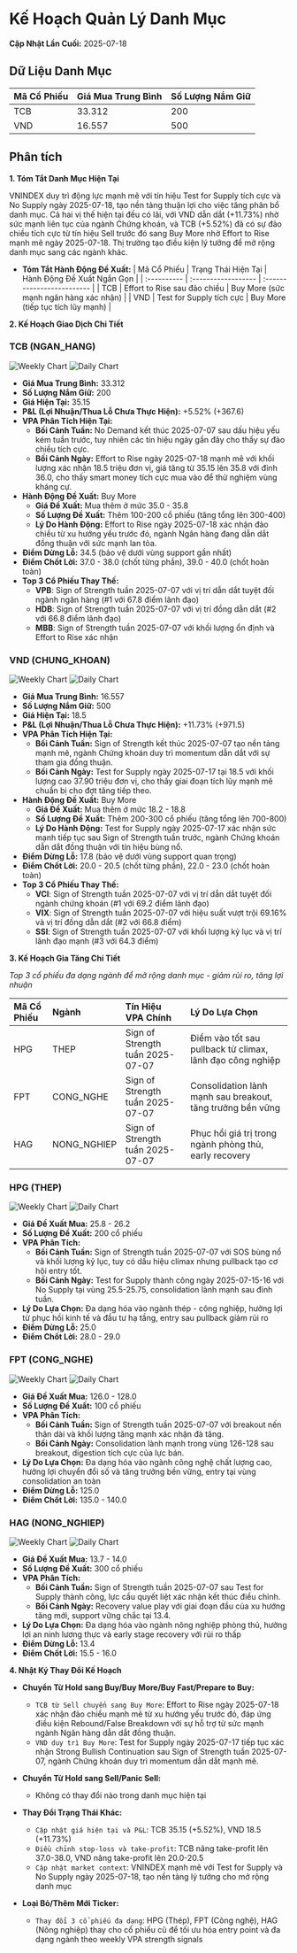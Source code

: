 # Kế Hoạch Quản Lý Danh Mục

**Cập Nhật Lần Cuối:** 2025-07-18

## Dữ Liệu Danh Mục

| Mã Cổ Phiếu | Giá Mua Trung Bình | Số Lượng Nắm Giữ |
| :---------- | :----------------- | :--------------- |
| TCB         | 33.312             | 200              |
| VND         | 16.557             | 500              |

## Phân tích

**1. Tóm Tắt Danh Mục Hiện Tại**

VNINDEX duy trì động lực mạnh mẽ với tín hiệu Test for Supply tích cực và No Supply ngày 2025-07-18, tạo nền tảng thuận lợi cho việc tăng phân bổ danh mục. Cả hai vị thế hiện tại đều có lãi, với VND dẫn dắt (+11.73%) nhờ sức mạnh liên tục của ngành Chứng khoán, và TCB (+5.52%) đã có sự đảo chiều tích cực từ tín hiệu Sell trước đó sang Buy More nhờ Effort to Rise mạnh mẽ ngày 2025-07-18. Thị trường tạo điều kiện lý tưởng để mở rộng danh mục sang các ngành khác.

* **Tóm Tắt Hành Động Đề Xuất:**
  | Mã Cổ Phiếu | Trạng Thái Hiện Tại | Hành Động Đề Xuất Ngắn Gọn |
  | :---------- | :------------------ | :------------------------- |
  | TCB         | Effort to Rise sau đảo chiều | Buy More (sức mạnh ngân hàng xác nhận) |
  | VND         | Test for Supply tích cực | Buy More (tiếp tục tích lũy mạnh) |

**2. Kế Hoạch Giao Dịch Chi Tiết**

### **TCB (NGAN_HANG)**
![Weekly Chart](./reports_week/TCB/TCB_candlestick_chart.png)
![Daily Chart](./reports/TCB/TCB_candlestick_chart.png)

* **Giá Mua Trung Bình:** 33.312
* **Số Lượng Nắm Giữ:** 200
* **Giá Hiện Tại:** 35.15
* **P&L (Lợi Nhuận/Thua Lỗ Chưa Thực Hiện):** +5.52% (+367.6)
* **VPA Phân Tích Hiện Tại:** 
  * **Bối Cảnh Tuần:** No Demand kết thúc 2025-07-07 sau dấu hiệu yếu kém tuần trước, tuy nhiên các tín hiệu ngày gần đây cho thấy sự đảo chiều tích cực.
  * **Bối Cảnh Ngày:** Effort to Rise ngày 2025-07-18 mạnh mẽ với khối lượng xác nhận 18.5 triệu đơn vị, giá tăng từ 35.15 lên 35.8 với đỉnh 36.0, cho thấy smart money tích cực mua vào để thử nghiệm vùng kháng cự.
* **Hành Động Đề Xuất:** Buy More
  * **Giá Đề Xuất:** Mua thêm ở mức 35.0 - 35.8
  * **Số Lượng Đề Xuất:** Thêm 100-200 cổ phiếu (tăng tổng lên 300-400)
  * **Lý Do Hành Động:** Effort to Rise ngày 2025-07-18 xác nhận đảo chiều từ xu hướng yếu trước đó, ngành Ngân hàng đang dẫn dắt đồng thuận với sức mạnh lan tỏa.
* **Điểm Dừng Lỗ:** 34.5 (bảo vệ dưới vùng support gần nhất)
* **Điểm Chốt Lời:** 37.0 - 38.0 (chốt từng phần), 39.0 - 40.0 (chốt hoàn toàn)
* **Top 3 Cổ Phiếu Thay Thế:**
  * **VPB**: Sign of Strength tuần 2025-07-07 với vị trí dẫn dắt tuyệt đối ngành ngân hàng (#1 với 67.8 điểm lãnh đạo)
  * **HDB**: Sign of Strength tuần 2025-07-07 với vị trí đồng dẫn dắt (#2 với 66.8 điểm lãnh đạo)
  * **MBB**: Sign of Strength tuần 2025-07-07 với khối lượng ổn định và Effort to Rise xác nhận

### **VND (CHUNG_KHOAN)**
![Weekly Chart](./reports_week/VND/VND_candlestick_chart.png)
![Daily Chart](./reports/VND/VND_candlestick_chart.png)

* **Giá Mua Trung Bình:** 16.557
* **Số Lượng Nắm Giữ:** 500
* **Giá Hiện Tại:** 18.5
* **P&L (Lợi Nhuận/Thua Lỗ Chưa Thực Hiện):** +11.73% (+971.5)
* **VPA Phân Tích Hiện Tại:** 
  * **Bối Cảnh Tuần:** Sign of Strength kết thúc 2025-07-07 tạo nền tảng mạnh mẽ, ngành Chứng khoán duy trì momentum dẫn dắt với sự tham gia đồng thuận.
  * **Bối Cảnh Ngày:** Test for Supply ngày 2025-07-17 tại 18.5 với khối lượng cao 37.90 triệu đơn vị, cho thấy giai đoạn tích lũy mạnh mẽ chuẩn bị cho đợt tăng tiếp theo.
* **Hành Động Đề Xuất:** Buy More
  * **Giá Đề Xuất:** Mua thêm ở mức 18.2 - 18.8
  * **Số Lượng Đề Xuất:** Thêm 200-300 cổ phiếu (tăng tổng lên 700-800)
  * **Lý Do Hành Động:** Test for Supply ngày 2025-07-17 xác nhận sức mạnh tiếp tục sau Sign of Strength tuần trước, ngành Chứng khoán dẫn dắt đồng thuận với tín hiệu bùng nổ.
* **Điểm Dừng Lỗ:** 17.8 (bảo vệ dưới vùng support quan trọng)
* **Điểm Chốt Lời:** 20.0 - 20.5 (chốt từng phần), 22.0 - 23.0 (chốt hoàn toàn)
* **Top 3 Cổ Phiếu Thay Thế:**
  * **VCI**: Sign of Strength tuần 2025-07-07 với vị trí dẫn dắt tuyệt đối ngành chứng khoán (#1 với 69.2 điểm lãnh đạo)
  * **VIX**: Sign of Strength tuần 2025-07-07 với hiệu suất vượt trội 69.16% và vị trí đồng dẫn dắt (#2 với 66.8 điểm)
  * **SSI**: Sign of Strength tuần 2025-07-07 với khối lượng kỷ lục và vị trí lãnh đạo mạnh (#3 với 64.3 điểm)

**3. Kế Hoạch Gia Tăng Chi Tiết**

*Top 3 cổ phiếu đa dạng ngành để mở rộng danh mục - giảm rủi ro, tăng lợi nhuận*

| Mã Cổ Phiếu | Ngành | Tín Hiệu VPA Chính | Lý Do Lựa Chọn |
| :---------- | :---- | :----------------- | :-------------- |
| HPG         | THEP | Sign of Strength tuần 2025-07-07 | Điểm vào tốt sau pullback từ climax, lãnh đạo công nghiệp |
| FPT         | CONG_NGHE | Sign of Strength tuần 2025-07-07 | Consolidation lành mạnh sau breakout, tăng trưởng bền vững |
| HAG         | NONG_NGHIEP | Sign of Strength tuần 2025-07-07 | Phục hồi giá trị trong ngành phòng thủ, early recovery |

### **HPG (THEP)**
![Weekly Chart](./reports_week/HPG/HPG_candlestick_chart.png)
![Daily Chart](./reports/HPG/HPG_candlestick_chart.png)

* **Giá Đề Xuất Mua:** 25.8 - 26.2
* **Số Lượng Đề Xuất:** 200 cổ phiếu
* **VPA Phân Tích:** 
  * **Bối Cảnh Tuần:** Sign of Strength tuần 2025-07-07 với SOS bùng nổ và khối lượng kỷ lục, tuy có dấu hiệu climax nhưng pullback tạo cơ hội entry tốt.
  * **Bối Cảnh Ngày:** Test for Supply thành công ngày 2025-07-15-16 với No Supply tại vùng 25.5-25.75, consolidation lành mạnh sau đỉnh tuần.
* **Lý Do Lựa Chọn:** Đa dạng hóa vào ngành thép - công nghiệp, hưởng lợi từ phục hồi kinh tế và đầu tư hạ tầng, entry sau pullback giảm rủi ro
* **Điểm Dừng Lỗ:** 25.0
* **Điểm Chốt Lời:** 28.0 - 29.0

### **FPT (CONG_NGHE)**
![Weekly Chart](./reports_week/FPT/FPT_candlestick_chart.png)
![Daily Chart](./reports/FPT/FPT_candlestick_chart.png)

* **Giá Đề Xuất Mua:** 126.0 - 128.0
* **Số Lượng Đề Xuất:** 100 cổ phiếu
* **VPA Phân Tích:** 
  * **Bối Cảnh Tuần:** Sign of Strength tuần 2025-07-07 với breakout nến thân dài và khối lượng tăng mạnh xác nhận đà tăng.
  * **Bối Cảnh Ngày:** Consolidation lành mạnh trong vùng 126-128 sau breakout, digestion tích cực của lực bán.
* **Lý Do Lựa Chọn:** Đa dạng hóa vào ngành công nghệ chất lượng cao, hưởng lợi chuyển đổi số và tăng trưởng bền vững, entry tại vùng consolidation an toàn
* **Điểm Dừng Lỗ:** 125.0
* **Điểm Chốt Lời:** 135.0 - 140.0

### **HAG (NONG_NGHIEP)**
![Weekly Chart](./reports_week/HAG/HAG_candlestick_chart.png)
![Daily Chart](./reports/HAG/HAG_candlestick_chart.png)

* **Giá Đề Xuất Mua:** 13.7 - 14.0
* **Số Lượng Đề Xuất:** 300 cổ phiếu
* **VPA Phân Tích:** 
  * **Bối Cảnh Tuần:** Sign of Strength tuần 2025-07-07 sau Test for Supply thành công, lực cầu quyết liệt xác nhận kết thúc điều chỉnh.
  * **Bối Cảnh Ngày:** Recovery value play với giai đoạn đầu của xu hướng tăng mới, support vững chắc tại 13.4.
* **Lý Do Lựa Chọn:** Đa dạng hóa vào ngành nông nghiệp phòng thủ, hưởng lợi an ninh lương thực và early stage recovery với rủi ro thấp
* **Điểm Dừng Lỗ:** 13.4
* **Điểm Chốt Lời:** 15.5 - 16.0

**4. Nhật Ký Thay Đổi Kế Hoạch**

* **Chuyển Từ Hold sang Buy/Buy More/Buy Fast/Prepare to Buy:**
  * `TCB từ Sell chuyển sang Buy More`: Effort to Rise ngày 2025-07-18 xác nhận đảo chiều mạnh mẽ từ xu hướng yếu trước đó, đáp ứng điều kiện Rebound/False Breakdown với sự hỗ trợ từ sức mạnh ngành Ngân hàng dẫn dắt đồng thuận.
  * `VND duy trì Buy More`: Test for Supply ngày 2025-07-17 tiếp tục xác nhận Strong Bullish Continuation sau Sign of Strength tuần 2025-07-07, ngành Chứng khoán duy trì momentum dẫn dắt mạnh mẽ.

* **Chuyển Từ Hold sang Sell/Panic Sell:**
  * Không có thay đổi nào trong danh mục hiện tại

* **Thay Đổi Trạng Thái Khác:**
  * `Cập nhật giá hiện tại và P&L`: TCB 35.15 (+5.52%), VND 18.5 (+11.73%)
  * `Điều chỉnh stop-loss và take-profit`: TCB nâng take-profit lên 37.0-38.0, VND nâng take-profit lên 20.0-20.5
  * `Cập nhật market context`: VNINDEX mạnh mẽ với Test for Supply và No Supply ngày 2025-07-18, tạo nền tảng lý tưởng cho mở rộng danh mục

* **Loại Bỏ/Thêm Mới Ticker:**
  * `Thay đổi 3 cổ phiếu đa dạng`: HPG (Thép), FPT (Công nghệ), HAG (Nông nghiệp) thay cho cổ phiếu cũ để tối ưu hóa entry point và đa dạng ngành theo weekly VPA strength signals